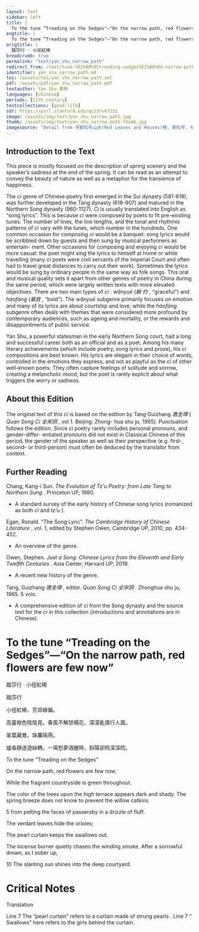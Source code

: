 ```yaml
---
layout: text
sidebar: left
title: |
  To the tune “Treading on the Sedges"—"On the narrow path, red flowers are few now | 踏莎行 · 小徑紅稀
engtitle: |
  To the tune “Treading on the Sedges"—"On the narrow path, red flowers are few now
origtitle: |
  踏莎行 · 小徑紅稀
breadcrumb: true
permalink: "text/yan_shu_narrow_path"
redirect_from: /text/tune-%E2%80%9Ctreading-sedges%E2%80%94-narrow-path-red-flowers-are-few-now
identifier: yan_shu_narrow_path.md
tei: /assets/tei/yan_shu_narrow_path.xml
pdf: /assets/pdf/yan_shu_narrow_path.pdf
textauthor: Yan Shu 晏殊
languages: [chinese]
periods: [11th_century]
textcollections: [good-life]
sdr: https://purl.stanford.edu/qc237vk7231
image: /assets/img/text/yan_shu_narrow_path.jpg
thumb: /assets/img/text/yan_shu_narrow_path-thumb.jpg
imagesource: "Detail from 宋劉松年山水(Red Leaves and Houses)卷, 劉松年, National Palace Museum, Accesion Number: K2A001458N000000000PAD [Public Domain]"
---
```

<h2>Introduction to the Text</h2>
<p>This piece is mostly focused on the description of spring scenery and the speaker’s sadness at the end of the spring. It can be read as an attempt to convey the beauty of nature as well as a metaphor for the transience of happiness.</p>

<p>The <i> ci </i> genre of Chinese poetry first emerged in the Sui dynasty (581-619), was further developed in the Tang dynasty (618-907) and matured in the Northern Song dynasty (960-1127). <i> Ci </i> is usually translated into English as “song lyrics”. This is because <i> ci </i> were composed by poets to fit pre-existing tunes. The number of lines, the line lengths, and the tonal and rhythmic patterns of <i> ci </i> vary with the tunes, which number in the hundreds. One common occasion for composing <i> ci </i> would be a banquet: song lyrics would be scribbled down by guests and then sung by musical performers as entertain- ment. Other occasions for composing and enjoying <i> ci </i> would be more casual: the poet might sing the lyrics to himself at home or while travelling (many <i> ci </i> poets were civil servants of the Imperial Court and often had to travel great distances to carry out their work). Sometimes the lyrics would be sung by ordinary people in the same way as folk songs. This oral and musical quality sets it apart from other genres of poetry in China during the same period, which were largely written texts with more elevated objectives. There are two main types of <i> ci</i> : <i> wǎnyuē </i> (<em>婉 约</em> , “graceful”) and <i> háofàng </i> (<em>豪放</em> , “bold”). The <i> wǎnyuē </i> subgenre primarily focuses on emotion and many of its lyrics are about courtship and love, while the <i> háofàng </i> subgenre often deals with themes that were considered more profound by contemporary audiences, such as ageing and mortality, or the rewards and disappointments of public service.</p>

<p>Yan Shu, a powerful statesman in the early Northern Song court, had a long and successful career both as an official and as a poet. Among his many literary achievements (which include poetry, song lyrics and prose), his <i> ci </i> compositions are best known. His lyrics are elegant in their choice of words, controlled in the emotions they express, and not as playful as the <i> ci </i> of other well-known poets. They often capture feelings of solitude and sorrow, creating a melancholic mood, but the poet is rarely explicit about what triggers the worry or sadness.</p>

<h2>About this Edition</h2>
<p>The original text of this <i> ci </i> is based on the edition by Tang Guizhang <em>唐圭璋</em> (<i> Quan Song Ci </i> <em>全宋詞</em> , vol 1. Beijing: Zhong- hua shu ju, 1965). Punctuation follows the edition. Since <i> ci </i> poetry rarely includes personal pronouns, and gender-differ- entiated pronouns did not exist in Classical Chinese of this period, the gender of the speaker as well as their perspective (e.g. first-, second- or third-person) must often be deduced by the translator from context.</p>
<h2>Further Reading</h2>
<p>Chang, Kang-i Sun. <i> The Evolution of Tz’u Poetry: from Late Tang to Northern Sung</i> . Princeton UP, 1980.</p>
<ul>
<li>A standard survey of the early history of Chinese song lyrics (romanized as both <em>ci</em> and <em>tz’u</em> ).</li></ul>
<p>Egan, Ronald. “The Song Lyric”. <i> The Cambridge History of Chinese Literature</i> , vol. 1, edited by Stephen Owen, Cambridge UP, 2010, pp. 434-452.</p>
<ul>
<li>An overview of the genre.</li></ul>
<p>Owen, Stephen. <i> Just a Song: Chinese Lyrics from the Eleventh and Early Twelfth Centuries</i> . Asia Center, Harvard UP, 2019.</p>
<ul>
<li>A recent new history of the genre.</li></ul>
<p>Tang, Guizhang <em>唐圭璋</em> , editor. <i> Quan Song Ci </i> <em>全宋詞</em> . Zhonghua shu ju, 1965. 5 vols.</p>
<ul>
<li>A comprehensive edition of <em>ci</em> from the Song dynasty and the source text for the <em>ci</em> in this collection (introductions and annotations are in Chinese).</li>
</ul>
<h1>To the tune “Treading on the Sedges”—“On the narrow path, red flowers are few now”</h1>
<p>踏莎行 · 小徑紅稀</p>

<p>踏莎行</p>

<p>小徑紅稀，芳郊綠徧。</p>
<p>高臺樹色陰陰見。春風不解禁楊花，濛濛亂撲行人面。</p>

<p>翠葉藏鶯，珠簾隔燕。</p>
<p>爐香靜逐遊絲轉。一場愁夢酒醒時，斜陽卻照深深院。</p>
<p>To the tune “Treading on the Sedges”</p>

<p>On the narrow path, red flowers are few now,</p>
<p>While the fragrant countryside is green throughout.</p>
<p>The color of the trees upon the high terrace appears dark and shady. The spring breeze does not know to prevent the willow catkins</p>
<p>5 from pelting the faces of passersby in a drizzle of fluff.</p>

<p>The verdant leaves hide the orioles;</p>
<p>The pearl curtain keeps the swallows out.</p>
<p>The incense burner quietly chases the winding smoke. After a sorrowful dream, as I sober up,</p>
<p>10 The slanting sun shines into the deep courtyard.</p>

<h1>Critical Notes</h1>

<p>Translation</p>
<p>Line 7 The “pearl curtain” refers to a curtain made of strung pearls . Line 7 “ Swallows” here refers to the girls behind the curtain.</p>
